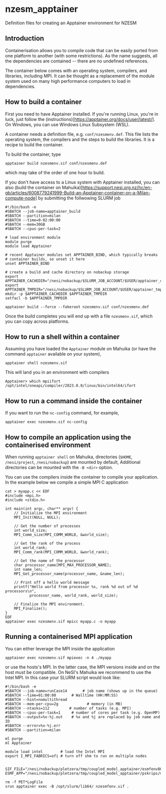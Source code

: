 # nzesm_apptainer
Definition files for creating an Apptainer environment for NZESM

## Introduction

Containerisation allows you to compile code that can be easily ported from one platform to another (with some restrictions). As the name suggests, all the dependencies are contained -- there are no undefined references.

The container below comes with an operating system, compilers, and libraries, including MPI. It can be thought as a replacement of the 
module system used on many high performance computers to load in dependencies. 

## How to build a container

First you need to have Apptainer installed. If you're running Linux, you're in luck, just follow the (instructions)[https://apptainer.org/docs/user/latest/]. On Windows, you can use Windows Linux Subsystem (WSL).

A container needs a definition file, e.g. `conf/nzesmenv.def`. This file lists the operating system, the compilers and the steps to build the libraries. It is a recipe to build the container.

To build the container, type
```
apptainer build nzesmenv.sif conf/nzesmenv.def
```
which may take of the order of one hour to build. 

If you don't have access to a Linux system with Apptainer installed, you can also (build the container on Mahuika)[https://support.nesi.org.nz/hc/en-gb/articles/6008779241999-Build-an-Apptainer-container-on-a-Milan-compute-node] by submitting the follwowing SLURM job
```
#!/bin/bash -e
#SBATCH --job-name=apptainer_build
#SBATCH --partition=milan
#SBATCH --time=0-02:00:00
#SBATCH --mem=30GB
#SBATCH --cpus-per-task=2

# load environment module
module purge
module load Apptainer

# recent Apptainer modules set APPTAINER_BIND, which typically breaks
# container builds, so unset it here
unset APPTAINER_BIND

# create a build and cache directory on nobackup storage
export APPTAINER_CACHEDIR="/nesi/nobackup/$SLURM_JOB_ACCOUNT/$USER/apptainer_cache"
export APPTAINER_TMPDIR="/nesi/nobackup/$SLURM_JOB_ACCOUNT/$USER/apptainer_tmpdir"
mkdir -p $APPTAINER_CACHEDIR $APPTAINER_TMPDIR
setfacl -b $APPTAINER_TMPDIR

apptainer build --force --fakeroot nzesmenv.sif conf/nzesmenv.def
```

Once the build completes you will end up with a file `nzesmenv.sif`, which you can copy across platforms.

## How to run a shell within a container

Assuming you have loaded the `Apptainer` module on Mahuika (or have the command `apptainer` available on your system),
```
apptainer shell nzesmenv.sif
```
This will land you in an environment with compilers
```
Apptainer> which mpiifort
/opt/intel/oneapi/compiler/2023.0.0/linux/bin/intel64/ifort
```

## How to run a command inside the container

If you want to run the `nc-config` command, for example,
```
apptainer exec nzesmenv.sif nc-config
``` 

## How to compile an application using the containerised environment

When running `apptainer shell` on Mahuika, directories (`$HOME`, `/nesi/project`, `/nesi/nobackup`) are mounted by default, Additional directories can be mounted with the `-B <dir>` option. 

You can use the compilers inside the container to compile your application. In the example below we compile a simple MPI C application
```
cat > myapp.c << EOF
#include <mpi.h>
#include <stdio.h>

int main(int argc, char** argv) {
    // Initialize the MPI environment
    MPI_Init(NULL, NULL);

    // Get the number of processes
    int world_size;
    MPI_Comm_size(MPI_COMM_WORLD, &world_size);

    // Get the rank of the process
    int world_rank;
    MPI_Comm_rank(MPI_COMM_WORLD, &world_rank);

    // Get the name of the processor
    char processor_name[MPI_MAX_PROCESSOR_NAME];
    int name_len;
    MPI_Get_processor_name(processor_name, &name_len);

    // Print off a hello world message
    printf("Hello world from processor %s, rank %d out of %d processors\n",
           processor_name, world_rank, world_size);

    // Finalize the MPI environment.
    MPI_Finalize();
}
EOF
apptainer exec nzesmenv.sif mpicc myapp.c -o myapp
```

## Running a containerised MPI application

You can either leverage the MPI inside the application
```
apptainer exec nzesmenv.sif mpiexec -n 4 ./myapp
```
or use the hosts's MPI. In the latter case, the MPI versions inside and on the host must be compatible. On NeSI's Mahuika we recommend to use the Intel MPI. In this case your SLURM script would look like:
```
#!/bin/bash -e
#SBATCH --job-name=runCase14       # job name (shows up in the queue)
#SBATCH --time=01:00:00       # Walltime (HH:MM:SS)
#SBATCH --hint=nomultithread
#SBATCH --mem-per-cpu=2g             # memory (in MB)
#SBATCH --ntasks=112         # number of tasks (e.g. MPI)
#SBATCH --cpus-per-task=1     # number of cores per task (e.g. OpenMP)
#SBATCH --output=%x-%j.out    # %x and %j are replaced by job name and ID
#SBATCH --error=%x-%j.err
#SBATCH --partition=milan

ml purge
ml Apptainer

module load intel        # load the Intel MPI
export I_MPI_FABRICS=ofi # turn off shm to run on multiple nodes


SIF_FILE="/nesi/nobackup/pletzera/tmp/coupled_model_apptainer/esmfenv86.sif"
ESMF_APP="/nesi/nobackup/pletzera/tmp/coupled_model_apptainer/pskrips/models/PSKRIPS/PSKRIPSv2/coupledCode/esmf_application"

rm -f PET*LogFile
srun apptainer exec -B /opt/slurm/lib64/ nzesmfenv.sif .
```



